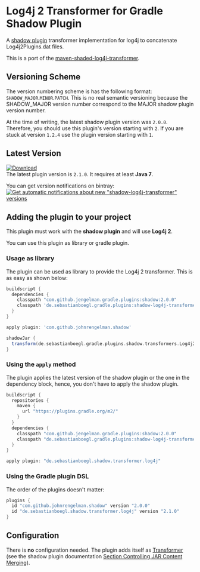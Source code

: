 # Log4j 2 Transformer for Gradle Shadow Plugin

A [shadow plugin](https://github.com/johnrengelman/shadow) transformer implementation for log4j to concatenate Log4j2Plugins.dat files.

This is a port of the [maven-shaded-log4j-transformer](https://github.com/edwgiz/maven-shaded-log4j-transformer).

## Versioning Scheme
The version numbering scheme is has the following format: `SHADOW_MAJOR`.`MINOR`.`PATCH`. This is no real semantic versioning because the SHADOW_MAJOR version number correspond to the MAJOR shadow plugin version number.


At the time of writing, the latest shadow plugin version was `2.0.0`. Therefore, you should use this plugin's version starting with `2`.
If you are stuck at version `1.2.4` use the plugin version starting with `1`.

## Latest Version
[![Download](https://api.bintray.com/packages/theboegl/gradle-plugins/shadow-log4j-transformer/images/download.svg) ](https://bintray.com/theboegl/gradle-plugins/shadow-log4j-transformer/_latestVersion)<br>
The latest plugin version is `2.1.0`. It requires at least __Java 7__.

You can get version notifications on bintray:<br>[![Get automatic notifications about new "shadow-log4j-transformer" versions](https://www.bintray.com/docs/images/bintray_badge_color.png)](https://bintray.com/theboegl/gradle-plugins/shadow-log4j-transformer?source=watch)

## Adding the plugin to your project

This plugin must work with the __shadow plugin__ and will use __Log4j 2__.

You can use this plugin as library or gradle plugin.

### Usage as library

The plugin can be used as library to provide the Log4j 2 transformer.
This is as easy as shown below:

```gradle
buildscript {
  dependencies {
    classpath "com.github.jengelman.gradle.plugins:shadow:2.0.0"
    classpath 'de.sebastianboegl.gradle.plugins:shadow-log4j-transformer:2.1.0'
  }
}

apply plugin: 'com.github.johnrengelman.shadow'

shadowJar {
  transform(de.sebastianboegl.gradle.plugins.shadow.transformers.Log4j2PluginsFileTransformer)
}
```

### Using the `apply` method
The plugin applies the latest version of the shadow plugin or the one in the dependency block, hence, you don't have to apply the shadow plugin.

```gradle
buildscript {
  repositories {
    maven {
      url "https://plugins.gradle.org/m2/"
    }
  }
  dependencies {
    classpath "com.github.jengelman.gradle.plugins:shadow:2.0.0"
    classpath "de.sebastianboegl.gradle.plugins:shadow-log4j-transformer:2.1.0"
  }
}

apply plugin: "de.sebastianboegl.shadow.transformer.log4j"
```

### Using the Gradle plugin DSL
The order of the plugins doesn't matter:

```gradle
plugins {
  id "com.github.johnrengelman.shadow" version "2.0.0"
  id "de.sebastianboegl.shadow.transformer.log4j" version "2.1.0"
}
```

## Configuration
There is __no__ configuration needed. 
The plugin adds itself as [Transformer](http://imperceptiblethoughts.com/shadow/api/com/github/jengelman/gradle/plugins/shadow/transformers/Transformer.html) (see the shadow plugin documentation [Section Controlling JAR Content Merging](http://imperceptiblethoughts.com/shadow/#controlling_jar_content_merging)).
